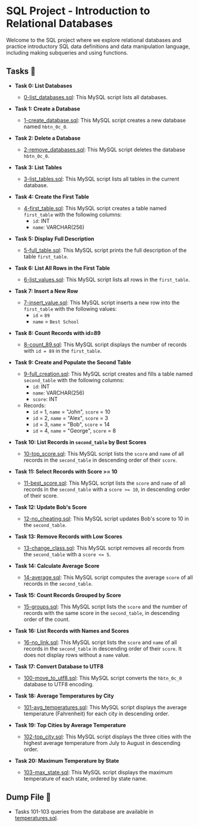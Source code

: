 # SQL Project - Introduction to Relational Databases

Welcome to the SQL project where we explore relational databases and practice introductory SQL data definitions and data manipulation language, including making subqueries and using functions.

## Tasks :page_with_curl:

* **Task 0: List Databases**
  * [0-list_databases.sql](./0-list_databases.sql): This MySQL script lists all databases.

* **Task 1: Create a Database**
  * [1-create_database.sql](./1-create_database.sql): This MySQL script creates a new database named `hbtn_0c_0`.

* **Task 2: Delete a Database**
  * [2-remove_databases.sql](./2-remove_databases.sql): This MySQL script deletes the database `hbtn_0c_0`.

* **Task 3: List Tables**
  * [3-list_tables.sql](./3-list_tables.sql): This MySQL script lists all tables in the current database.

* **Task 4: Create the First Table**
  * [4-first_table.sql](./4-first_table.sql): This MySQL script creates a table named `first_table` with the following columns:
    * `id`: INT
    * `name`: VARCHAR(256)

* **Task 5: Display Full Description**
  * [5-full_table.sql](./5-full_table.sql): This MySQL script prints the full description of the table `first_table`.

* **Task 6: List All Rows in the First Table**
  * [6-list_values.sql](./6-list_values.sql): This MySQL script lists all rows in the `first_table`.

* **Task 7: Insert a New Row**
  * [7-insert_value.sql](./7-insert_value.sql): This MySQL script inserts a new row into the `first_table` with the following values:
    * `id` = `89`
    * `name` = `Best School`

* **Task 8: Count Records with id=89**
  * [8-count_89.sql](./8-count_89.sql): This MySQL script displays the number of records with `id = 89` in the `first_table`.

* **Task 9: Create and Populate the Second Table**
  * [9-full_creation.sql](./9-full_creation.sql): This MySQL script creates and fills a table named `second_table` with the following columns:
    * `id`: INT
    * `name`: VARCHAR(256)
    * `score`: INT
  * Records:
    * `id` = 1, `name` = "John", `score` = 10
    * `id` = 2, `name` = "Alex", `score` = 3
    * `id` = 3, `name` = "Bob", `score` = 14
    * `id` = 4, `name` = "George", `score` = 8

* **Task 10: List Records in `second_table` by Best Scores**
  * [10-top_score.sql](./10-top_score.sql): This MySQL script lists the `score` and `name` of all records in the `second_table` in descending order of their `score`.

* **Task 11: Select Records with Score >= 10**
  * [11-best_score.sql](./11-best_score.sql): This MySQL script lists the `score` and `name` of all records in the `second_table` with a `score >= 10`, in descending order of their score.

* **Task 12: Update Bob's Score**
  * [12-no_cheating.sql](./12-no_cheating.sql): This MySQL script updates Bob's score to 10 in the `second_table`.

* **Task 13: Remove Records with Low Scores**
  * [13-change_class.sql](./13-change_class.sql): This MySQL script removes all records from the `second_table` with a `score <= 5`.

* **Task 14: Calculate Average Score**
  * [14-average.sql](./14-average.sql): This MySQL script computes the average `score` of all records in the `second_table`.

* **Task 15: Count Records Grouped by Score**
  * [15-groups.sql](./15-groups.sql): This MySQL script lists the `score` and the number of records with the same score in the `second_table`, in descending order of the count.

* **Task 16: List Records with Names and Scores**
  * [16-no_link.sql](./16-no_link.sql): This MySQL script lists the `score` and `name` of all records in the `second_table` in descending order of their `score`. It does not display rows without a `name` value.

* **Task 17: Convert Database to UTF8**
  * [100-move_to_utf8.sql](./100-move_to_utf8.sql): This MySQL script converts the `hbtn_0c_0` database to UTF8 encoding.

* **Task 18: Average Temperatures by City**
  * [101-avg_temperatures.sql](./101-avg_temperatures.sql): This MySQL script displays the average temperature (Fahrenheit) for each city in descending order.

* **Task 19: Top Cities by Average Temperature**
  * [102-top_city.sql](./102-top_city.sql): This MySQL script displays the three cities with the highest average temperature from July to August in descending order.

* **Task 20: Maximum Temperature by State**
  * [103-max_state.sql](./103-max_state.sql): This MySQL script displays the maximum temperature of each state, ordered by state name.

## Dump File :dolphin:
* Tasks 101-103 queries from the database are available in [temperatures.sql](./temperatures.sql).